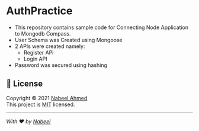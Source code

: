 # AuthPractice

- This repository contains sample code for Connecting Node Application to Mongodb Compass.
- User Schema was Created using Mongoose
- 2 APIs were created namely:
  -  Register APi
  -  Login API
- Password was secured using hashing


## 📝 License

Copyright © 2021 [Nabeel Ahmed](https://github.com/Nabeel110)<br />
This project is [MIT](https://github.com/Nabeel110/blob/master/LICENSE) licensed.

---

_With ❤️ by [Nabeel](https://github.com/Nabeel110)_
